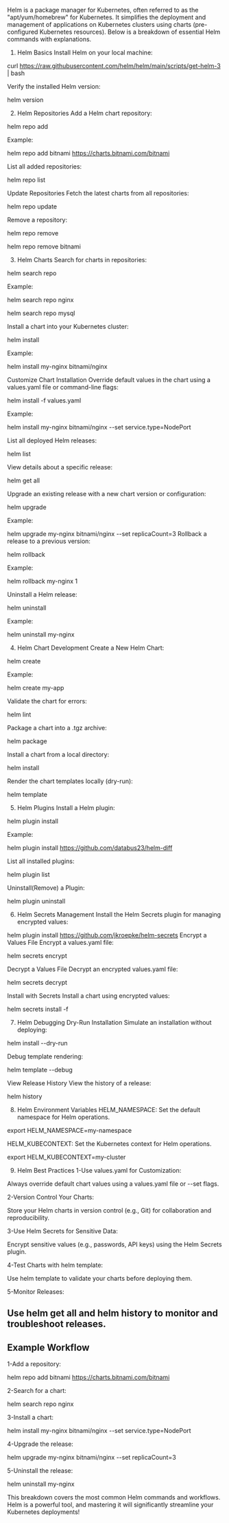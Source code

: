Helm is a package manager for Kubernetes, often referred to as the "apt/yum/homebrew" for Kubernetes. It simplifies the deployment and management of applications on Kubernetes clusters using charts (pre-configured Kubernetes resources). Below is a breakdown of essential Helm commands with explanations.

1. Helm Basics
Install Helm on your local machine:

curl https://raw.githubusercontent.com/helm/helm/main/scripts/get-helm-3 | bash

Verify the installed Helm version:

helm version

2. Helm Repositories
Add a Helm chart repository:

helm repo add <repo-name> <repo-url>

Example:

helm repo add bitnami https://charts.bitnami.com/bitnami

List all added repositories:

helm repo list

Update Repositories
Fetch the latest charts from all repositories:

helm repo update

Remove a repository:

helm repo remove <repo-name>

helm repo remove bitnami

3. Helm Charts
Search for charts in repositories:

helm search repo <keyword>

Example:

helm search repo nginx

helm search repo mysql

Install a chart into your Kubernetes cluster:

helm install <release-name> <chart-name>

Example:

helm install my-nginx bitnami/nginx

Customize Chart Installation
Override default values in the chart using a values.yaml file or command-line flags:

helm install <release-name> <chart-name> -f values.yaml

Example:

helm install my-nginx bitnami/nginx --set service.type=NodePort

List all deployed Helm releases:

helm list

View details about a specific release:

helm get all <release-name>

Upgrade an existing release with a new chart version or configuration:

helm upgrade <release-name> <chart-name>

Example:

helm upgrade my-nginx bitnami/nginx --set replicaCount=3
Rollback a release to a previous version:

helm rollback <release-name> <revision-number>

Example:

helm rollback my-nginx 1

Uninstall a Helm release:

helm uninstall <release-name>

Example:

helm uninstall my-nginx

4. Helm Chart Development
Create a New Helm Chart:

helm create <chart-name>

Example:

helm create my-app

Validate the chart for errors:

helm lint <chart-directory>

Package a chart into a .tgz archive:

helm package <chart-directory>

Install a chart from a local directory:

helm install <release-name> <chart-directory>

Render the chart templates locally (dry-run):

helm template <release-name> <chart-directory>

5. Helm Plugins
Install a Helm plugin:

helm plugin install <plugin-url>

Example:

helm plugin install https://github.com/databus23/helm-diff

List all installed plugins:

helm plugin list

Uninstall(Remove) a Plugin:

helm plugin uninstall <plugin-name>

6. Helm Secrets Management
Install the Helm Secrets plugin for managing encrypted values:

helm plugin install https://github.com/jkroepke/helm-secrets
Encrypt a Values File
Encrypt a values.yaml file:

helm secrets encrypt <values-file>

Decrypt a Values File
Decrypt an encrypted values.yaml file:

helm secrets decrypt <encrypted-file>

Install with Secrets
Install a chart using encrypted values:

helm secrets install <release-name> <chart-name> -f <encrypted-file>

7. Helm Debugging
Dry-Run Installation
Simulate an installation without deploying:

helm install <release-name> <chart-name> --dry-run

Debug template rendering:

helm template <release-name> <chart-directory> --debug

View Release History
View the history of a release:

helm history <release-name>

8. Helm Environment Variables
HELM_NAMESPACE: Set the default namespace for Helm operations.

export HELM_NAMESPACE=my-namespace

HELM_KUBECONTEXT: Set the Kubernetes context for Helm operations.

export HELM_KUBECONTEXT=my-cluster

9. Helm Best Practices
1-Use values.yaml for Customization:

Always override default chart values using a values.yaml file or --set flags.

2-Version Control Your Charts:

Store your Helm charts in version control (e.g., Git) for collaboration and reproducibility.

3-Use Helm Secrets for Sensitive Data:

Encrypt sensitive values (e.g., passwords, API keys) using the Helm Secrets plugin.

4-Test Charts with helm template:

Use helm template to validate your charts before deploying them.

5-Monitor Releases:

Use helm get all and helm history to monitor and troubleshoot releases.
-----------------------------------------------------------------
Example Workflow
----------------
1-Add a repository:

helm repo add bitnami https://charts.bitnami.com/bitnami

2-Search for a chart:

helm search repo nginx

3-Install a chart:

helm install my-nginx bitnami/nginx --set service.type=NodePort

4-Upgrade the release:

helm upgrade my-nginx bitnami/nginx --set replicaCount=3

5-Uninstall the release:

helm uninstall my-nginx


This breakdown covers the most common Helm commands and workflows. Helm is a powerful tool, and mastering it will significantly streamline your Kubernetes deployments!